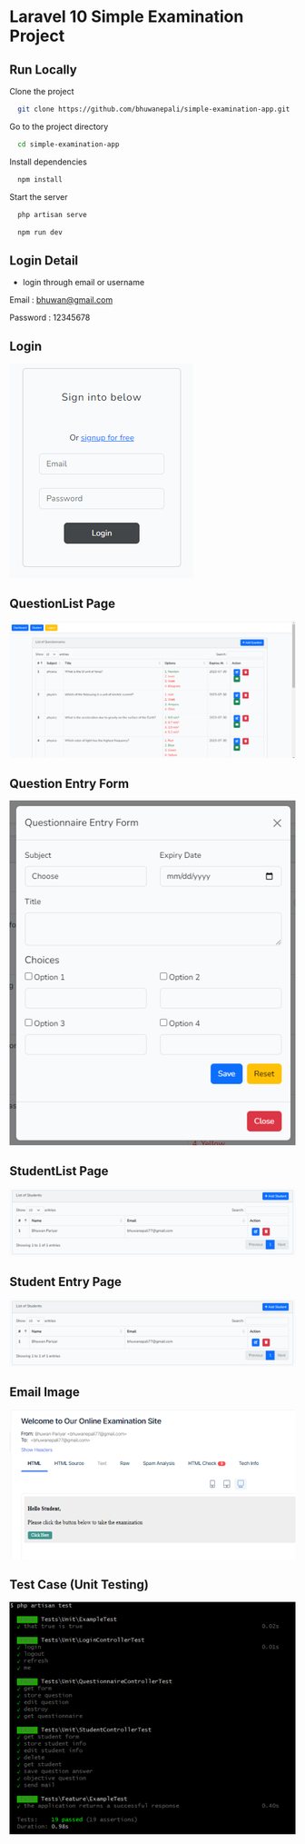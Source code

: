 
# Laravel 10 Simple Examination Project



## Run Locally

Clone the project

```bash
  git clone https://github.com/bhuwanepali/simple-examination-app.git
```

Go to the project directory

```bash
  cd simple-examination-app
```

Install dependencies

```bash
  npm install
```

Start the server

```bash
  php artisan serve
```


```bash
  npm run dev
```

## Login Detail

- login through email or username

Email : bhuwan@gmail.com

Password : 12345678


## Login

![App Screenshot](https://github.com/bhuwanepali/simple-examination-app/blob/master/Login.PNG)

## QuestionList Page

![App Screenshot](https://github.com/bhuwanepali/simple-examination-app/blob/master/Question.PNG)

## Question Entry Form

![App Screenshot](https://github.com/bhuwanepali/simple-examination-app/blob/master/QuestionEntryForm.PNG)

## StudentList Page

![App Screenshot](https://github.com/bhuwanepali/simple-examination-app/blob/master/Student.PNG)

## Student Entry Page

![App Screenshot](https://github.com/bhuwanepali/simple-examination-app/blob/master/Student.PNG)

## Email Image

![App Screenshot](https://github.com/bhuwanepali/simple-examination-app/blob/master/Mail.PNG)

## Test Case (Unit Testing)

![App Screenshot](https://github.com/bhuwanepali/simple-examination-app/blob/master/TestCase.PNG)

